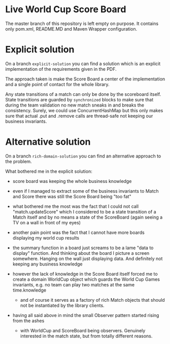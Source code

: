 # Live World Cup Score Board

The master branch of this repository is left empty on purpose. It contains only pom.xml, README.MD and Maven Wrapper configuration.

# Explicit solution

On a branch `explicit-solution` you can find a solution which is an explicit implementation of the requirements given in the PDF.

The approach taken is make the Score Board a center of the implementation and a single point of contact for the whole library.

Any state transitions of a match can only be done by the scoreboard itself. State transitions are guarded by `synchronized` blocks to make sure that
during the team validation no new match sneaks in and breaks the consistency. Surely, we could use ConcurrentHashMap but this only makes sure that actual .put and .remove calls are thread-safe not keeping our business invariants.

# Alternative solution

On a branch `rich-domain-solution` you can find an alternative approach to the problem.

What bothered me in the explicit solution:
- score board was keeping the whole business knowledge
- even if I managed to extract some of the business invariants to Match and Score there was still the Score Board being "too fat"
- what bothered me the most was the fact that I could not call "match.updateScore" which I considered to be a state transition of a Match itself and by no means a state of the ScoreBoard (again seeing a TV on a wall in front of my eyes)
- another pain point was the fact that I cannot have more boards displaying my world cup results
- the summary function in a board just screams to be a lame "data to display" function. And thinking about the board I picture a screen somewhere. Hanging on the wall just displaying data. And definitely not keeping any business knowledge
- however the lack of knowledge in the Score Board itself forced me to create a domain WorldCup object which guards the World Cup Games invariants, e.g. no team can play two matches at the same time.knowledge

    - and of course it serves as a factory of rich Match objects that should not be instantiated by the library clients.

- having all said above in mind the small Observer pattern started rising from the ashes

    - with WorldCup and ScoreBoard being observers. Genuinely interested in the match state, but from totally different reasons.


